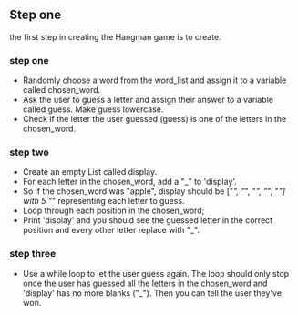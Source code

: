 ## Step one

the first step in creating the Hangman game is to create.

### step one

* Randomly choose a word from the word_list and assign it to a variable called chosen_word.
* Ask the user to guess a letter and assign their answer to a variable called guess. Make guess lowercase.
* Check if the letter the user guessed (guess) is one of the letters in the chosen_word.

### step two

* Create an empty List called display.
* For each letter in the chosen_word, add a "_" to 'display'.
* So if the chosen_word was "apple", display should be ["_", "_", "_", "_", "_"] with 5 "_" representing each letter to guess.
* Loop through each position in the chosen_word;
* Print 'display' and you should see the guessed letter in the correct position and every other letter replace with "_".

### step three

* Use a while loop to let the user guess again. The loop should only stop once the user has guessed all the letters in the chosen_word and 'display' has no more blanks ("_"). Then you can tell the user they've won.

